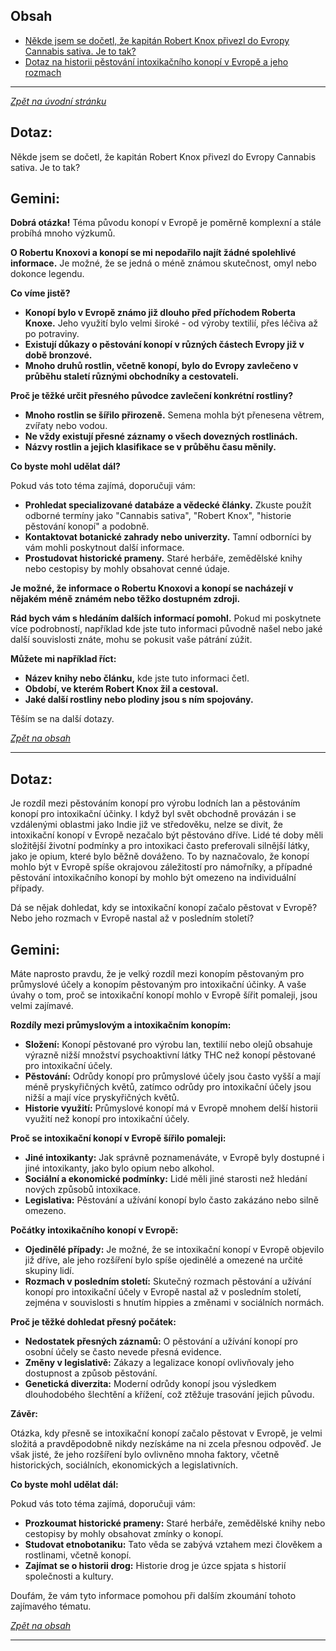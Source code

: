 ## Obsah

- [Někde jsem se dočetl, že kapitán Robert Knox přivezl do Evropy Cannabis sativa. Je to tak?](#dotaz)
- [Dotaz na historii pěstování intoxikačního konopí v Evropě a jeho rozmach](#dotaz-1)

---

[*Zpět na úvodní stránku*](../README.md)

## Dotaz:

Někde jsem se dočetl, že kapitán Robert Knox přivezl do Evropy Cannabis sativa. Je to tak?

## Gemini:

**Dobrá otázka!** Téma původu konopí v Evropě je poměrně komplexní a stále probíhá mnoho výzkumů.

**O Robertu Knoxovi a konopí se mi nepodařilo najít žádné spolehlivé informace.** Je možné, že se jedná o méně známou skutečnost, omyl nebo dokonce legendu. 

**Co víme jistě?**

* **Konopí bylo v Evropě známo již dlouho před příchodem Roberta Knoxe.** Jeho využití bylo velmi široké - od výroby textilií, přes léčiva až po potraviny.
* **Existují důkazy o pěstování konopí v různých částech Evropy již v době bronzové.**
* **Mnoho druhů rostlin, včetně konopí, bylo do Evropy zavlečeno v průběhu staletí různými obchodníky a cestovateli.**

**Proč je těžké určit přesného původce zavlečení konkrétní rostliny?**

* **Mnoho rostlin se šířilo přirozeně.** Semena mohla být přenesena větrem, zvířaty nebo vodou.
* **Ne vždy existují přesné záznamy o všech dovezných rostlinách.**
* **Názvy rostlin a jejich klasifikace se v průběhu času měnily.**

**Co byste mohl udělat dál?**

Pokud vás toto téma zajímá, doporučuji vám:

* **Prohledat specializované databáze a vědecké články.** Zkuste použít odborné termíny jako "Cannabis sativa", "Robert Knox", "historie pěstování konopí" a podobně.
* **Kontaktovat botanické zahrady nebo univerzity.** Tamní odborníci by vám mohli poskytnout další informace.
* **Prostudovat historické prameny.** Staré herbáře, zemědělské knihy nebo cestopisy by mohly obsahovat cenné údaje.

**Je možné, že informace o Robertu Knoxovi a konopí se nacházejí v nějakém méně známém nebo těžko dostupném zdroji.** 

**Rád bych vám s hledáním dalších informací pomohl.** Pokud mi poskytnete více podrobností, například kde jste tuto informaci původně našel nebo jaké další souvislosti znáte, mohu se pokusit vaše pátrání zúžit. 

**Můžete mi například říct:**

* **Název knihy nebo článku,** kde jste tuto informaci četl.
* **Období, ve kterém Robert Knox žil a cestoval.**
* **Jaké další rostliny nebo plodiny jsou s ním spojovány.**

Těším se na další dotazy. 

[*Zpět na obsah*](#obsah)

---

## Dotaz:


Je rozdíl mezi pěstováním konopí pro výrobu lodních lan a pěstováním konopí pro intoxikační účinky. I když byl svět obchodně provázán i se vzdálenými oblastmi jako Indie již ve středověku, nelze se divit, že intoxikační konopí v Evropě nezačalo být pěstováno dříve. Lidé té doby měli složitější životní podmínky a pro intoxikaci často preferovali silnější látky, jako je opium, které bylo běžně dováženo. To by naznačovalo, že konopí mohlo být v Evropě spíše okrajovou záležitostí pro námořníky, a případné pěstování intoxikačního konopí by mohlo být omezeno na individuální případy.

Dá se nějak dohledat, kdy se intoxikační konopí začalo pěstovat v Evropě? Nebo jeho rozmach v Evropě nastal až v posledním století?

## Gemini:

Máte naprosto pravdu, že je velký rozdíl mezi konopím pěstovaným pro průmyslové účely a konopím pěstovaným pro intoxikační účinky. A vaše úvahy o tom, proč se intoxikační konopí mohlo v Evropě šířit pomaleji, jsou velmi zajímavé.

**Rozdíly mezi průmyslovým a intoxikačním konopím:**

* **Složení:** Konopí pěstované pro výrobu lan, textilií nebo olejů obsahuje výrazně nižší množství psychoaktivní látky THC než konopí pěstované pro intoxikační účely.
* **Pěstování:** Odrůdy konopí pro průmyslové účely jsou často vyšší a mají méně pryskyřičných květů, zatímco odrůdy pro intoxikační účely jsou nižší a mají více pryskyřičných květů.
* **Historie využití:** Průmyslové konopí má v Evropě mnohem delší historii využití než konopí pro intoxikační účely.

**Proč se intoxikační konopí v Evropě šířilo pomaleji:**

* **Jiné intoxikanty:** Jak správně poznamenáváte, v Evropě byly dostupné i jiné intoxikanty, jako bylo opium nebo alkohol.
* **Sociální a ekonomické podmínky:** Lidé měli jiné starosti než hledání nových způsobů intoxikace.
* **Legislativa:** Pěstování a užívání konopí bylo často zakázáno nebo silně omezeno.

**Počátky intoxikačního konopí v Evropě:**

* **Ojedinělé případy:** Je možné, že se intoxikační konopí v Evropě objevilo již dříve, ale jeho rozšíření bylo spíše ojedinělé a omezené na určité skupiny lidí.
* **Rozmach v posledním století:** Skutečný rozmach pěstování a užívání konopí pro intoxikační účely v Evropě nastal až v posledním století, zejména v souvislosti s hnutím hippies a změnami v sociálních normách.

**Proč je těžké dohledat přesný počátek:**

* **Nedostatek přesných záznamů:** O pěstování a užívání konopí pro osobní účely se často nevede přesná evidence.
* **Změny v legislativě:** Zákazy a legalizace konopí ovlivňovaly jeho dostupnost a způsob pěstování.
* **Genetická diverzita:** Moderní odrůdy konopí jsou výsledkem dlouhodobého šlechtění a křížení, což ztěžuje trasování jejich původu.

**Závěr:**

Otázka, kdy přesně se intoxikační konopí začalo pěstovat v Evropě, je velmi složitá a pravděpodobně nikdy nezískáme na ni zcela přesnou odpověď. Je však jisté, že jeho rozšíření bylo ovlivněno mnoha faktory, včetně historických, sociálních, ekonomických a legislativních.

**Co byste mohl udělat dál:**

Pokud vás toto téma zajímá, doporučuji vám:

* **Prozkoumat historické prameny:** Staré herbáře, zemědělské knihy nebo cestopisy by mohly obsahovat zmínky o konopí.
* **Studovat etnobotaniku:** Tato věda se zabývá vztahem mezi člověkem a rostlinami, včetně konopí.
* **Zajímat se o historii drog:** Historie drog je úzce spjata s historií společnosti a kultury.

Doufám, že vám tyto informace pomohou při dalším zkoumání tohoto zajímavého tématu.


[*Zpět na obsah*](#obsah)

---
